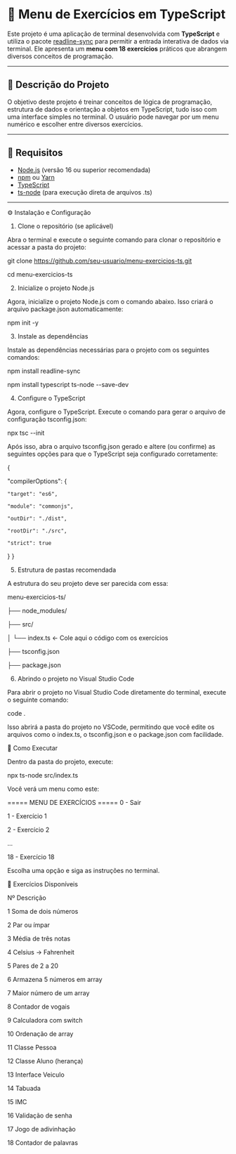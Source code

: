 # 📘 Menu de Exercícios em TypeScript

Este projeto é uma aplicação de terminal desenvolvida com **TypeScript** e utiliza o pacote [readline-sync](https://www.npmjs.com/package/readline-sync) para permitir a entrada interativa de dados via terminal. Ele apresenta um **menu com 18 exercícios** práticos que abrangem diversos conceitos de programação.

---

## 🧩 Descrição do Projeto

O objetivo deste projeto é treinar conceitos de lógica de programação, estrutura de dados e orientação a objetos em TypeScript, tudo isso com uma interface simples no terminal. O usuário pode navegar por um menu numérico e escolher entre diversos exercícios.

---

## 🧰 Requisitos

- [Node.js](https://nodejs.org/) (versão 16 ou superior recomendada)
- [npm](https://www.npmjs.com/) ou [Yarn](https://yarnpkg.com/)
- [TypeScript](https://www.typescriptlang.org/)
- [ts-node](https://typestrong.org/ts-node/) (para execução direta de arquivos .ts)

---

⚙️ Instalação e Configuração

1. Clone o repositório (se aplicável)

Abra o terminal e execute o seguinte comando para clonar o repositório e acessar a pasta do projeto:


git clone https://github.com/seu-usuario/menu-exercicios-ts.git

cd menu-exercicios-ts

2. Inicialize o projeto Node.js

Agora, inicialize o projeto Node.js com o comando abaixo. Isso criará o arquivo package.json automaticamente:


npm init -y


3. Instale as dependências

Instale as dependências necessárias para o projeto com os seguintes comandos:


npm install readline-sync

npm install typescript ts-node --save-dev


4. Configure o TypeScript

Agora, configure o TypeScript. Execute o comando para gerar o arquivo de configuração tsconfig.json:


npx tsc --init


Após isso, abra o arquivo tsconfig.json gerado e altere (ou confirme) as seguintes opções para que o TypeScript seja configurado corretamente:


{

  "compilerOptions": {
    
    "target": "es6",
    
    "module": "commonjs",
    
    "outDir": "./dist",
    
    "rootDir": "./src",
    
    "strict": true
 
  }
}


5. Estrutura de pastas recomendada

A estrutura do seu projeto deve ser parecida com essa:

menu-exercicios-ts/

├── node_modules/

├── src/

│   └── index.ts   ← Cole aqui o código com os exercícios

├── tsconfig.json

├── package.json


6. Abrindo o projeto no Visual Studio Code

Para abrir o projeto no Visual Studio Code diretamente do terminal, execute o seguinte comando:


code .


Isso abrirá a pasta do projeto no VSCode, permitindo que você edite os arquivos como o index.ts, o tsconfig.json e o package.json com facilidade.


🚀 Como Executar

Dentro da pasta do projeto, execute:

npx ts-node src/index.ts

Você verá um menu como este:


===== MENU DE EXERCÍCIOS =====
0 - Sair

1 - Exercício 1

2 - Exercício 2

...

18 - Exercício 18

Escolha uma opção e siga as instruções no terminal.


🧪 Exercícios Disponíveis

Nº	Descrição

1	Soma de dois números

2	Par ou ímpar

3	Média de três notas

4	Celsius → Fahrenheit

5	Pares de 2 a 20

6	Armazena 5 números em array

7	Maior número de um array

8	Contador de vogais

9	Calculadora com switch

10	Ordenação de array

11	Classe Pessoa

12	Classe Aluno (herança)

13	Interface Veiculo

14	Tabuada

15	IMC

16	Validação de senha

17	Jogo de adivinhação

18	Contador de palavras


